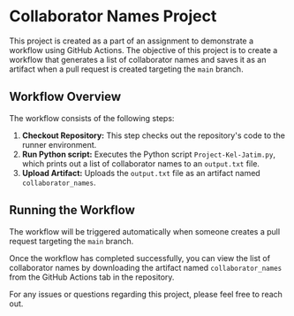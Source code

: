 # Collaborator Names Project

This project is created as a part of an assignment to demonstrate a workflow using GitHub Actions. The objective of this project is to create a workflow that generates a list of collaborator names and saves it as an artifact when a pull request is created targeting the `main` branch.

## Workflow Overview

The workflow consists of the following steps:

1. **Checkout Repository:** This step checks out the repository's code to the runner environment.
2. **Run Python script:** Executes the Python script `Project-Kel-Jatim.py`, which prints out a list of collaborator names to an `output.txt` file.
3. **Upload Artifact:** Uploads the `output.txt` file as an artifact named `collaborator_names`.

## Running the Workflow

The workflow will be triggered automatically when someone creates a pull request targeting the `main` branch. 

Once the workflow has completed successfully, you can view the list of collaborator names by downloading the artifact named `collaborator_names` from the GitHub Actions tab in the repository.

For any issues or questions regarding this project, please feel free to reach out.
